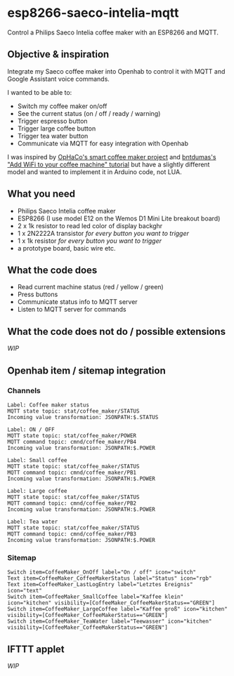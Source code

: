 # esp8266-saeco-intelia-mqtt
Control a Philips Saeco Intelia coffee maker with an ESP8266 and MQTT.

## Objective & inspiration

Integrate my Saeco coffee maker into Openhab to control it with MQTT and Google Assistant voice commands.

I wanted to be able to:
* Switch my coffee maker on/off
* See the current status (on / off / ready / warning)
* Trigger espresso button
* Trigger large coffee button
* Trigger tea water button
* Communicate via MQTT for easy integration with Openhab

I was inspired by [OpHaCo's smart coffee maker project](https://github.com/OpHaCo/smart_coffee_machine) and [bntdumas's "Add WiFi to your coffee machine" tutorial](http://www.bntdumas.com/2015/07/15/how-to-add-wifi-to-your-coffee-machine-part-1/) but have a slightly different model and wanted to implement it in Arduino code, not LUA.

## What you need

* Philips Saeco Intelia coffee maker
* ESP8266 (I use model E12 on the Wemos D1 Mini Lite breakout board)
* 2 x 1k resistor to read led color of display backghr
* 1 x 2N2222A transistor *for every button you want to trigger*
* 1 x 1k resistor *for every button you want to trigger*
* a prototype board, basic wire etc.

## What the code does

* Read current machine status (red / yellow / green)
* Press buttons
* Communicate status info to MQTT server
* Listen to MQTT server for commands

## What the code does not do / possible extensions

*WIP*

## Openhab item / sitemap integration

### Channels

```
Label: Coffee maker status
MQTT state topic: stat/coffee_maker/STATUS
Incoming value transformation: JSONPATH:$.STATUS

Label: ON / OFF
MQTT state topic: stat/coffee_maker/POWER
MQTT command topic: cmnd/coffee_maker/PB4
Incoming value transformation: JSONPATH:$.POWER

Label: Small coffee
MQTT state topic: stat/coffee_maker/STATUS
MQTT command topic: cmnd/coffee_maker/PB1
Incoming value transformation: JSONPATH:$.POWER

Label: Large coffee
MQTT state topic: stat/coffee_maker/STATUS
MQTT command topic: cmnd/coffee_maker/PB2
Incoming value transformation: JSONPATH:$.POWER

Label: Tea water
MQTT state topic: stat/coffee_maker/STATUS
MQTT command topic: cmnd/coffee_maker/PB3
Incoming value transformation: JSONPATH:$.POWER
```

### Sitemap
```
Switch item=CoffeeMaker_OnOff label="On / off" icon="switch"
Text item=CoffeeMaker_CoffeeMakerStatus label="Status" icon="rgb"
Text item=CoffeeMaker_LastLogEntry label="Letztes Ereignis" icon="text"
Switch item=CoffeeMaker_SmallCoffee label="Kaffee klein" icon="kitchen" visibility=[CoffeeMaker_CoffeeMakerStatus=="GREEN"]
Switch item=CoffeeMaker_LargeCoffee label="Kaffee groß" icon="kitchen" visibility=[CoffeeMaker_CoffeeMakerStatus=="GREEN"]      	
Switch item=CoffeeMaker_TeaWater label="Teewasser" icon="kitchen" visibility=[CoffeeMaker_CoffeeMakerStatus=="GREEN"]
```

## IFTTT applet

*WIP*
